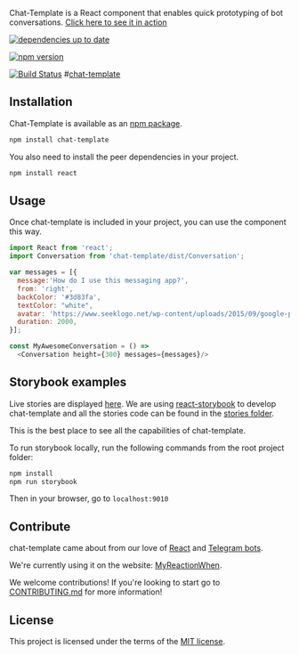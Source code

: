 Chat-Template is a React component that enables quick prototyping of bot conversations. [Click here to see it in action](http://www.mrwgame.com/)

[![dependencies up to date](https://david-dm.org/sevenleaps/chat-template.svg)](https://david-dm.org/sevenleaps/chat-template)

[![npm version](https://badge.fury.io/js/chat-template.svg)](https://badge.fury.io/js/chat-template)

[![Build Status](https://travis-ci.org/sevenleaps/chat-template.svg?branch=develop)](https://travis-ci.org/sevenleaps/chat-template)
#[chat-template](http://github.com/sevenleaps/chat-template)

## Installation

Chat-Template is available as an [npm package](https://www.npmjs.org/package/chat-template).
```sh
npm install chat-template
```
You also need to install the peer dependencies in your project.
```sh
npm install react
```


## Usage

Once chat-template is included in your project, you can use the component this way.

```js
import React from 'react';
import Conversation from 'chat-template/dist/Conversation';

var messages = [{
  message:'How do I use this messaging app?',
  from: 'right',
  backColor: '#3d83fa',
  textColor: "white",
  avatar: 'https://www.seeklogo.net/wp-content/uploads/2015/09/google-plus-new-icon-logo.png',
  duration: 2000,
}];

const MyAwesomeConversation = () =>  
  <Conversation height={300} messages={messages}/>
```

## Storybook examples

Live stories are displayed [here](http://sevenleaps.github.io/chat-template/).
We are using [react-storybook](https://github.com/kadirahq/react-storybook) to develop chat-template and all the stories code can be found in the [stories folder](https://github.com/sevenleaps/chat-template/tree/master/src/stories).

This is the best place to see all the capabilities of chat-template.

To run storybook locally, run the following commands from the root project folder:

```sh
npm install
npm run storybook
```

Then in your browser, go to `localhost:9010`

## Contribute

chat-template came about from our love of
[React](http://facebook.github.io/react/) and [Telegram bots](https://telegram.org/blog/bot-revolution).

We're currently using it on the website: [MyReactionWhen](http://www.mrwgame.com/).

We welcome contributions! If you're looking to start go to [CONTRIBUTING.md](https://github.com/sevenleaps/chat-template/tree/master/CONTRIBUTING.md) for more information!

## License
This project is licensed under the terms of the
[MIT license](https://github.com/sevenleaps/chat-template/tree/master/LICENSE).
